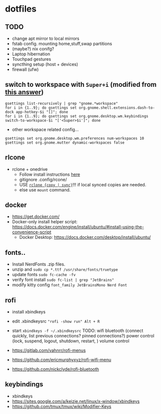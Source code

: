 # dotfiles

## TODO
- change apt mirror to local mirrors
- fstab config. mounting home,stuff,swap partitions
- (maybe?) nix conifg?
- Laptop hibernation
- Touchpad gestures
- syncthing setup (host + devices)
- firewall (ufw)


## switch to workspace with `Super+i` (modified from [this answer](https://askubuntu.com/a/1295037))
```
gsettings list-recursively | grep "gnome.*workspace"
for i in {1..9}; do gsettings set org.gnome.shell.extensions.dash-to-dock app-hotkey-$i "[]"; done
for i in {1..9}; do gsettings set org.gnome.desktop.wm.keybindings switch-to-workspace-$i "['<Super>$i']"; done
```
- other workspace related config...
```
gsettings set org.gnome.desktop.wm.preferences num-workspaces 10
gsettings set org.gnome.mutter dynamic-workspaces false
```

## rlcone
- rclone + onedrive
    - Follow install instructions [here](https://www.sussex.ac.uk/its/help/guide.php?id=246)
    - gitignore .config/rcone/
    - USE [`rclone {copy | sync}`](https://rclone.org/commands/rclone_copy/)!!! if local synced copies are needed.
    - else use `mount` command.
## docker
- https://get.docker.com/
- Docker-only install helper script: https://docs.docker.com/engine/install/ubuntu/#install-using-the-convenience-script
    - Docker Desktop: https://docs.docker.com/desktop/install/ubuntu/

## fonts..
- Install NerdFonts .zip files.
- unzip and `sudo cp *.ttf /usr/share/fonts/truetype`
- update fonts `sudo fc-cache -fv`
- verify font install `sudo fc-list | grep "JetBrains"`
- modify kitty config `font_family JetBrainsMono Nerd Font`

## rofi
- install xbindkeys
- edit .xbindkeysrc `"rofi -show run" Alt + R`
- start `xbindkeys -f ~/.xbindkeysrc`
    TODO: 
    wifi 
    bluetooth (connect quickly, 
        list previous connections? pinned connections?)
    power control (lock, suspend, logout, shutdown, restart, )
    volume control 

- https://gitlab.com/vahnrr/rofi-menus
- https://github.com/ericmurphyxyz/rofi-wifi-menu
- https://github.com/nickclyde/rofi-bluetooth

## keybindings
- xbindkeys
- https://sites.google.com/a/keizie.net/linux/x-window/xbindkeys
- https://github.com/tmux/tmux/wiki/Modifier-Keys


